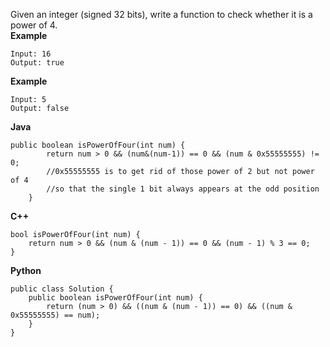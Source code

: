 Given an integer (signed 32 bits), write a function to check whether it is a power of 4.  
**Example**
```
Input: 16
Output: true
```
**Example**
```
Input: 5
Output: false
```

**Java**
```
public boolean isPowerOfFour(int num) {
        return num > 0 && (num&(num-1)) == 0 && (num & 0x55555555) != 0;
        //0x55555555 is to get rid of those power of 2 but not power of 4
        //so that the single 1 bit always appears at the odd position 
    }
```

**C++**
```
bool isPowerOfFour(int num) {
    return num > 0 && (num & (num - 1)) == 0 && (num - 1) % 3 == 0;
}
```

**Python**
```
public class Solution {
    public boolean isPowerOfFour(int num) {
        return (num > 0) && ((num & (num - 1)) == 0) && ((num & 0x55555555) == num);
    }
}
```









